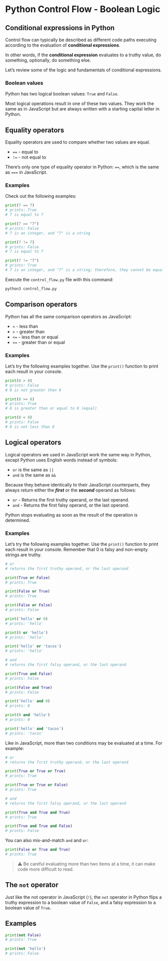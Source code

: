 # Python Control Flow - Boolean Logic

## Conditional expressions in Python
Control flow can typically be described as different code paths executing according to the evaluation of **conditional expressions**.

In other words, if the **conditional expression** evaluates to a truthy value, do something, optionally, do something else.

Let’s review some of the logic and fundamentals of conditional expressions.

### Boolean values
Python has two logical boolean values: `True` and `False`.

Most logical operations result in one of these two values. They work the same as in JavaScript but are always written with a starting capital letter in Python.

## Equality operators
Equality operators are used to compare whether two values are equal.

- `==` - equal to
- `!=` - not equal to

There’s only one type of equality operator in Python: `==`, which is the same as `===` in JavaScript.

### Examples
Check out the following examples:

```py
print(7 == 7)
# prints: True
# 7 is equal to 7

print(7 == "7")
# prints: False 
# 7 is an integer, and "7" is a string

print(7 != 7)
# prints: False
# 7 is equal to 7

print(7 != "7")
# prints: True 
# 7 is an integer, and "7" is a string; therefore, they cannot be equal
```

Execute the `control_flow.py` file with this command:

```bash
python3 control_flow.py
```

## Comparison operators
Python has all the same comparison operators as JavaScript:

- `<` - less than
- `>` - greater than
- `<=` - less than or equal
- `>=` - greater than or equal

### Examples
Let’s try the following examples together. Use the `print()` function to print each result in your console.

```py
print(8 > 8)
# prints: False 
# 8 is not greater than 8

print(8 >= 8)
# prints: True 
# 8 is greater than or equal to 8 (equal)

print(8 < 8)
# prints: False 
# 8 is not less than 8
```

## Logical operators
Logical operators we used in JavaScript work the same way in Python, except Python uses English words instead of symbols:

- `or` is the same as `||`
- `and` is the same as `&&`

Because they behave identically to their JavaScript counterparts, they always return either the ***first*** or the ***second*** operand as follows:

- `or` - Returns the first truthy operand, or the last operand.
- `and` - Returns the first falsy operand, or the last operand.

Python stops evaluating as soon as the result of the operation is determined.

### Examples
Let’s try the following examples together. Use the `print()` function to print each result in your console. Remember that 0 is falsy and non-empty strings are truthy.

```py
# or
# returns the first truthy operand, or the last operand

print(True or False)
# prints: True

print(False or True)
# prints: True

print(False or False)
# prints: False

print('hello' or 0)
# prints: 'hello'

print(0 or 'hello')
# prints: 'hello'

print('hello' or 'tacos')
# prints: 'hello'

# and
# returns the first falsy operand, or the last operand

print(True and False)
# prints: False

print(False and True)
# prints: False

print('hello' and 0)
# prints: 0

print(0 and 'hello')
# prints: 0

print('hello' and 'tacos')
# prints: 'tacos'
```

Like in JavaScript, more than two conditions may be evaluated at a time. For example:

```py
# or
# returns the first truthy operand, or the last operand

print(True or True or True)
# prints: True

print(True or True or False)
# prints: True

# and
# returns the first falsy operand, or the last operand

print(True and True and True)
# prints: True

print(True and True and False)
# prints: False
```

You can also mix-and-match `and` and `or`:

```py
print(False or True and True)
# prints: True
```
> ⚠️ Be careful evaluating more than two items at a time, it can make code more difficult to read.

## The `not` operator
Just like the not operator in JavaScript (`!`), the `not` operator in Python flips a truthy expression to a boolean value of `False`, and a falsy expression to a boolean value of `True`.

## Examples
```py
print(not False)
# prints: True

print(not 'hello')
# prints: False
```